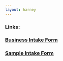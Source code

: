 ```yaml
---
layout: harney
---
```



<body>
<div>	
	<h3>  Links: </h3>
	<h3><a href="business.md">Business Intake Form</a></h3>
	<h3><a href="sample.md">Sample Intake Form</a></h3>

</div>
</body>